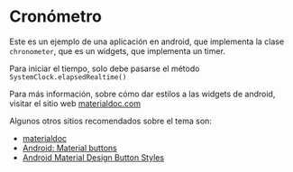 # Cronómetro

Este es un ejemplo de una aplicación en android, que implementa la clase `chronometer`, que es un widgets, que implementa un timer.

Para iniciar el tiempo, solo debe pasarse el método ` SystemClock.elapsedRealtime()`

Para más información, sobre cómo dar estilos a las widgets de android, visitar el sitio web [materialdoc.com](https://materialdoc.com/components/buttons/)

Algunos otros sitios recomendados sobre el tema son:
- [materialdoc](https://materialdoc.com/components/buttons/)
- [Android: Material buttons](https://medium.com/android-bits/android-material-button-e7b92cb014e0)
- [Android Material Design Button Styles](https://stackoverflow.com/questions/26346727/android-material-design-button-styles)